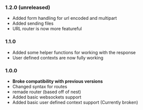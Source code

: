 ### 1.2.0 (unreleased)
- Added form handling for url encoded and multipart
- Added sending files
- URL router is now more featureful

### 1.1.0
- Added some helper functions for working with the response
- User defined contexts are now fully working

### 1.0.0
- **Broke compatibility with previous versions**
- Changed syntax for routes
- remade router (based off of nest)
- Added basic websockets support
- Added basic user defined context support (Currently broken)
